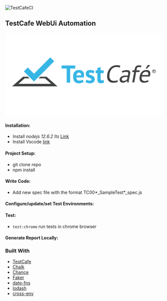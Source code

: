 ![TestCafeCI](https://github.com/TestautoDev/TestCafeTestFramework/workflows/TestCafeCI/badge.svg)  

## TestCafe WebUi Automation

<img src="https://raw.githubusercontent.com/DevExpress/testcafe-gh-page-assets/master/src/images/testcafe-ogp-icon.png">

#### Installation:

- Install _nodejs 12.6.2 lts_ [Link](https://nodejs.org/en/download/)
- Install Vscode [link](https://code.visualstudio.com/download)

#### Project Setup:

- git clone repo
- npm install

#### Write Code:

- Add new spec file with the format TC00*\_SampleTest*\_spec.js

#### Configure/update/set Test Environments:


#### Test:

- `test:chrome` run tests in chrome browser

#### Generate Report Locally:


### Built With

- [TestCafe](https://devexpress.github.io/testcafe/documentation/getting-started/)
- [Chalk](https://github.com/chalk/chalk)
- [Chance](https://github.com/chancejs/chancejs)
- [Faker](https://github.com/marak/Faker.js/)
- [date-fns](https://github.com/date-fns/date-fns)
- [lodash](https://github.com/lodash/lodash)
- [cross-env](https://github.com/kentcdodds/cross-env)